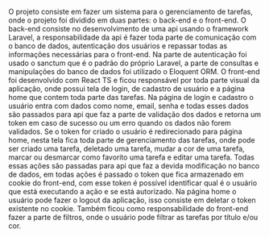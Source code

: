 O projeto consiste em fazer um sistema para o gerenciamento de tarefas, onde o projeto foi dividido em duas partes: o back-end e o front-end.
O back-end consiste no desenvolvimento de uma api usando o framework Laravel, a responsabilidade da api é fazer toda parte de comunicação com o banco de dados, autenticação dos usuários e repassar todas as informações necessárias para o front-end. Na parte de autenticação foi usado o sanctum que é o padrão do próprio Laravel, a parte de consultas e manipulações do banco de dados foi utilizado o Eloquent ORM.
O front-end foi desenvolvido com React TS e ficou responsável por toda parte visual da aplicação, onde possui tela de login, de cadastro de usuário e a página home que contem toda parte das tarefas. Na página de login e cadastro o usuário entra com dados como nome, email, senha e todas esses dados são passados para api que faz a parte de validação dos dados e retorna um token em caso de sucesso ou um erro quando os dados não forem validados. Se o token for criado o usuário é redirecionado para página home, nesta tela fica toda parte de gerenciamento das tarefas, onde pode ser criado uma tarefa, deletado uma tarefa, mudar a cor de uma tarefa, marcar ou desmarcar como favorito uma tarefa e editar uma tarefa. Todas essas ações são passadas para api que faz a devida modificação no banco de dados, em todas ações é passado o token que fica armazenado em cookie do front-end, com esse token é possível identificar qual é o usuário que está executando a ação e se está autorizado. Na página home o usuário pode fazer o logout da aplicação, isso consiste em deletar o token existente no cookie.
Também ficou como responsabilidade do front-end fazer a parte de filtros, onde o usuário pode filtrar as tarefas por título e/ou cor.
